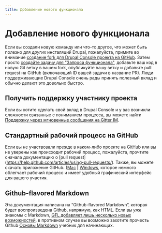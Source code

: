 ```yaml
---
title: Добавление нового функционала
---
```

# Добавление нового функционала
Если вы создали новую команду или что-то другое, что может быть полезно для *других* инсталяций Drupal, пожалуйста, примите во внимание [создание fork для Drupal Console проекта на GitHub](getting-the-project "Создание fork для Drupal Console проекта и клонирование его локально для добавления нового функционала"). Затем просто [создайте задачу для "Запроса функционала"](creating-issues-and-pull-requests "Добавьте новый запрос функционала, как задачу “issue” и отметьте, что вы работаете над ней"), добавьте ваш код в новую Git ветку в вашем fork, опубликуйте вашу ветку и добавьте pull request на GitHub (включающий ID вашей задачи в название PR). Люди поддерживающие Drupal Console очень рады принять полезный вклад и обычно делают это довольно быстро.

## Получить поддержку участнику проекта
Если вы хотите сделать свой вклад в Drupal Console и у вас возникли сложности связанные с пониманием процесса, вы можете найти [Поддержку через мгновенные сообщения на Gitter IM](https://gitter.im/hechoendrupal/DrupalConsole).

## Стандартный рабочий процесс на GitHub
Если вы не участвовали прежде в каком-либо проекте на GitHub или вы не уверены как происходит рабочий процесс, пожалуйста, прочтите сначала документацию о [pull request] (https://help.github.com/articles/using-pull-requests/). Также, вы можете скачать приложение GitHub.
([Mac](https://mac.github.com) | [Windows](https://windows.github.com), которое немного облегчает рабочий процесс и имеет удобный графический интерфейс для вашего участия.

## Github-flavored Markdown
Эта документация написана на “Github-flavored Markdown”, которая будет воспроизведена Github, напрямую, как HTML. Если вы *уже* знакомы с Markdown, [GFL добавляет лишь несколько новых возможностей](https://help.github.com/articles/github-flavored-markdown/ "Github-Flavored Markdown—официальная документация"), в противном случае вы возможно захотите прочесть Github [Основы Markdown](https://help.github.com/articles/markdown-basics/) учебник для начинающих.
